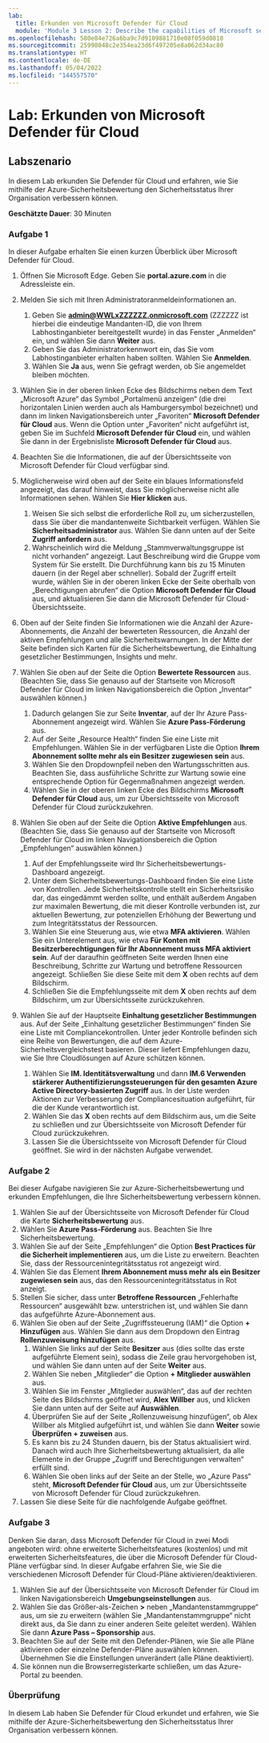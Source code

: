 ```yaml
---
lab:
  title: Erkunden von Microsoft Defender für Cloud
  module: 'Module 3 Lesson 2: Describe the capabilities of Microsoft security solutions: Describe security management capabilities of Azure'
ms.openlocfilehash: 580e84e726a6ba9c7d9109881710e08f059d0818
ms.sourcegitcommit: 25998048c2e354ea23d6f497205e8a062d34ac80
ms.translationtype: HT
ms.contentlocale: de-DE
ms.lasthandoff: 05/04/2022
ms.locfileid: "144557570"
---
```

# <a name="lab-explore-microsoft-defender-for-cloud"></a>Lab: Erkunden von Microsoft Defender für Cloud

## <a name="lab-scenario"></a>Labszenario

In diesem Lab erkunden Sie Defender für Cloud und erfahren, wie Sie mithilfe der Azure-Sicherheitsbewertung den Sicherheitsstatus Ihrer Organisation verbessern können.

**Geschätzte Dauer**: 30 Minuten

### <a name="task-1"></a>Aufgabe 1

In dieser Aufgabe erhalten Sie einen kurzen Überblick über Microsoft Defender für Cloud.

1. Öffnen Sie Microsoft Edge. Geben Sie **portal.azure.com** in die Adressleiste ein.

1. Melden Sie sich mit Ihren Administratoranmeldeinformationen an.
    1. Geben Sie **admin@WWLxZZZZZZ.onmicrosoft.com** (ZZZZZZ ist hierbei die eindeutige Mandanten-ID, die von Ihrem Labhostinganbieter bereitgestellt wurde) in das Fenster „Anmelden“ ein, und wählen Sie dann **Weiter** aus.
    1. Geben Sie das Administratorkennwort ein, das Sie vom Labhostinganbieter erhalten haben sollten. Wählen Sie **Anmelden**.
    1. Wählen Sie **Ja** aus, wenn Sie gefragt werden, ob Sie angemeldet bleiben möchten.

1. Wählen Sie in der oberen linken Ecke des Bildschirms neben dem Text „Microsoft Azure“ das Symbol „Portalmenü anzeigen“ (die drei horizontalen Linien werden auch als Hamburgersymbol bezeichnet) und dann im linken Navigationsbereich unter „Favoriten“ **Microsoft Defender für Cloud** aus.  Wenn die Option unter „Favoriten“ nicht aufgeführt ist, geben Sie im Suchfeld **Microsoft Defender für Cloud** ein, und wählen Sie dann in der Ergebnisliste **Microsoft Defender für Cloud** aus.

1. Beachten Sie die Informationen, die auf der Übersichtsseite von Microsoft Defender für Cloud verfügbar sind.  

1. Möglicherweise wird oben auf der Seite ein blaues Informationsfeld angezeigt, das darauf hinweist, dass Sie möglicherweise nicht alle Informationen sehen.  Wählen Sie **Hier klicken** aus.
    1. Weisen Sie sich selbst die erforderliche Roll zu, um sicherzustellen, dass Sie über die mandantenweite Sichtbarkeit verfügen.  Wählen Sie **Sicherheitsadministrator** aus. Wählen Sie dann unten auf der Seite **Zugriff anfordern** aus.
    1. Wahrscheinlich wird die Meldung „Stammverwaltungsgruppe ist nicht vorhanden“ angezeigt.  Laut Beschreibung wird die Gruppe vom System für Sie erstellt.  Die Durchführung kann bis zu 15 Minuten dauern (in der Regel aber schneller).  Sobald der Zugriff erteilt wurde, wählen Sie in der oberen linken Ecke der Seite oberhalb von „Berechtigungen abrufen“ die Option **Microsoft Defender für Cloud** aus, und aktualisieren Sie dann die Microsoft Defender für Cloud-Übersichtsseite.

1. Oben auf der Seite finden Sie Informationen wie die Anzahl der Azure-Abonnements, die Anzahl der bewerteten Ressourcen, die Anzahl der aktiven Empfehlungen und alle Sicherheitswarnungen.  In der Mitte der Seite befinden sich Karten für die Sicherheitsbewertung, die Einhaltung gesetzlicher Bestimmungen, Insights und mehr.  

1. Wählen Sie oben auf der Seite die Option **Bewertete Ressourcen** aus.  (Beachten Sie, dass Sie genauso auf der Startseite von Microsoft Defender für Cloud im linken Navigationsbereich die Option „Inventar“ auswählen können.)
    1. Dadurch gelangen Sie zur Seite **Inventar**, auf der Ihr Azure Pass-Abonnement angezeigt wird.  Wählen Sie **Azure Pass-Förderung** aus.
    1. Auf der Seite „Resource Health“ finden Sie eine Liste mit Empfehlungen.  Wählen Sie in der verfügbaren Liste die Option **Ihrem Abonnement sollte mehr als ein Besitzer zugewiesen sein** aus.
    1. Wählen Sie den Dropdownpfeil neben den Wartungsschritten aus. Beachten Sie, dass ausführliche Schritte zur Wartung sowie eine entsprechende Option für Gegenmaßnahmen angezeigt werden.  
    1. Wählen Sie in der oberen linken Ecke des Bildschirms **Microsoft Defender für Cloud** aus, um zur Übersichtsseite von Microsoft Defender für Cloud zurückzukehren.

1. Wählen Sie oben auf der Seite die Option **Aktive Empfehlungen** aus.  (Beachten Sie, dass Sie genauso auf der Startseite von Microsoft Defender für Cloud im linken Navigationsbereich die Option „Empfehlungen“ auswählen können.)
    1. Auf der Empfehlungsseite wird Ihr Sicherheitsbewertungs-Dashboard angezeigt.
    1. Unter dem Sicherheitsbewertungs-Dashboard finden Sie eine Liste von Kontrollen. Jede Sicherheitskontrolle stellt ein Sicherheitsrisiko dar, das eingedämmt werden sollte, und enthält außerdem Angaben zur maximalen Bewertung, die mit dieser Kontrolle verbunden ist, zur aktuellen Bewertung, zur potenziellen Erhöhung der Bewertung und zum Integritätsstatus der Ressourcen.  
    1. Wählen Sie eine Steuerung aus, wie etwa **MFA aktivieren**.  Wählen Sie ein Unterelement aus, wie etwa **Für Konten mit Besitzerberechtigungen für Ihr Abonnement muss MFA aktiviert sein**.  Auf der daraufhin geöffneten Seite werden Ihnen eine Beschreibung, Schritte zur Wartung und betroffene Ressourcen angezeigt. Schließen Sie diese Seite mit dem **X** oben rechts auf dem Bildschirm.
    1. Schließen Sie die Empfehlungsseite mit dem **X** oben rechts auf dem Bildschirm, um zur Übersichtsseite zurückzukehren.

1. Wählen Sie auf der Hauptseite **Einhaltung gesetzlicher Bestimmungen** aus. Auf der Seite „Einhaltung gesetzlicher Bestimmungen“ finden Sie eine Liste mit Compliancekontrollen.  Unter jeder Kontrolle befinden sich eine Reihe von Bewertungen, die auf dem Azure-Sicherheitsvergleichstest basieren. Dieser liefert Empfehlungen dazu, wie Sie Ihre Cloudlösungen auf Azure schützen können.
    1. Wählen Sie **IM. Identitätsverwaltung** und dann **IM.6 Verwenden stärkerer Authentifizierungssteuerungen für den gesamten Azure Active Directory-basierten Zugriff** aus.  In der Liste werden Aktionen zur Verbesserung der Compliancesituation aufgeführt, für die der Kunde verantwortlich ist.
    1. Wählen Sie das **X** oben rechts auf dem Bildschirm aus, um die Seite zu schließen und zur Übersichtsseite von Microsoft Defender für Cloud zurückzukehren.
    1. Lassen Sie die Übersichtsseite von Microsoft Defender für Cloud geöffnet. Sie wird in der nächsten Aufgabe verwendet.

### <a name="task-2"></a>Aufgabe 2

Bei dieser Aufgabe navigieren Sie zur Azure-Sicherheitsbewertung und erkunden Empfehlungen, die Ihre Sicherheitsbewertung verbessern können.

1. Wählen Sie auf der Übersichtsseite von Microsoft Defender für Cloud die Karte **Sicherheitsbewertung** aus.
1. Wählen Sie **Azure Pass-Förderung** aus.  Beachten Sie Ihre Sicherheitsbewertung.
1. Wählen Sie auf der Seite „Empfehlungen“ die Option **Best Practices für die Sicherheit implementieren** aus, um die Liste zu erweitern. Beachten Sie, dass der Ressourcenintegritätsstatus rot angezeigt wird.
1. Wählen Sie das Element **Ihrem Abonnement muss mehr als ein Besitzer zugewiesen sein** aus, das den Ressourcenintegritätsstatus in Rot anzeigt.
1. Stellen Sie sicher, dass unter **Betroffene Ressourcen** „Fehlerhafte Ressourcen“ ausgewählt bzw. unterstrichen ist, und wählen Sie dann das aufgeführte Azure-Abonnement aus.
1. Wählen Sie oben auf der Seite „Zugriffssteuerung (IAM)“ die Option **+ Hinzufügen** aus. Wählen Sie dann aus dem Dropdown den Eintrag **Rollenzuweisung hinzufügen** aus.
    1. Wählen Sie links auf der Seite **Besitzer** aus (dies sollte das erste aufgeführte Element sein), sodass die Zeile grau hervorgehoben ist, und wählen Sie dann unten auf der Seite **Weiter** aus.
    1. Wählen Sie neben „Mitglieder“ die Option **+ Mitglieder auswählen** aus.
    1. Wählen Sie im Fenster „Mitglieder auswählen“, das auf der rechten Seite des Bildschirms geöffnet wird, **Alex Willber** aus, und klicken Sie dann unten auf der Seite auf **Auswählen**.  
    1. Überprüfen Sie auf der Seite „Rollenzuweisung hinzufügen“, ob Alex Willber als Mitglied aufgeführt ist, und wählen Sie dann **Weiter** sowie **Überprüfen + zuweisen** aus.
    1. Es kann bis zu 24 Stunden dauern, bis der Status aktualisiert wird. Danach wird auch Ihre Sicherheitsbewertung aktualisiert, da alle Elemente in der Gruppe „Zugriff und Berechtigungen verwalten“ erfüllt sind.
    1. Wählen Sie oben links auf der Seite an der Stelle, wo „Azure Pass“ steht, **Microsoft Defender für Cloud** aus, um zur Übersichtsseite von Microsoft Defender für Cloud zurückzukehren.
1. Lassen Sie diese Seite für die nachfolgende Aufgabe geöffnet.

### <a name="task-3"></a>Aufgabe 3

Denken Sie daran, dass Microsoft Defender für Cloud in zwei Modi angeboten wird: ohne erweiterte Sicherheitsfeatures (kostenlos) und mit erweiterten Sicherheitsfeatures, die über die Microsoft Defender für Cloud-Pläne verfügbar sind. In dieser Aufgabe erfahren Sie, wie Sie die verschiedenen Microsoft Defender für Cloud-Pläne aktivieren/deaktivieren.

1. Wählen Sie auf der Übersichtsseite von Microsoft Defender für Cloud im linken Navigationsbereich **Umgebungseinstellungen** aus.
1. Wählen Sie das Größer-als-Zeichen **>** neben „Mandantenstammgruppe“ aus, um sie zu erweitern (wählen Sie „Mandantenstammgruppe“ nicht direkt aus, da Sie dann zu einer anderen Seite geleitet werden). Wählen Sie dann **Azure Pass – Sponsorship** aus.
1. Beachten Sie auf der Seite mit den Defender-Plänen, wie Sie alle Pläne aktivieren oder einzelne Defender-Pläne auswählen können. Übernehmen Sie die Einstellungen unverändert (alle Pläne deaktiviert).
1. Sie können nun die Browserregisterkarte schließen, um das Azure-Portal zu beenden.

### <a name="review"></a>Überprüfung

In diesem Lab haben Sie Defender für Cloud erkundet und erfahren, wie Sie mithilfe der Azure-Sicherheitsbewertung den Sicherheitsstatus Ihrer Organisation verbessern können.
